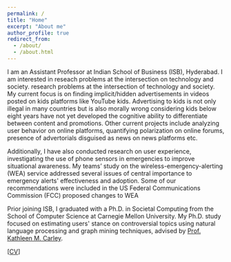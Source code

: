 ```yaml
---
permalink: /
title: "Home"
excerpt: "About me"
author_profile: true
redirect_from: 
  - /about/
  - /about.html
---
```


I am an Assistant Professor at Indian School of Business (ISB), Hyderabad. I am interested in reseach problems at the intersection on technology and society. research problems at the intersection of technology and society. My current focus is on finding implicit/hidden advertisements in videos posted on kids platforms like YouTube kids. Advertising to kids is not only illegal in many countries but is also morally wrong considering kids below eight years have not yet developed the cognitive ability to differentiate between content and promotions. Other current projects include analyzing user behavior on online platforms, quantifying polarization on online forums, presence of advertorials disguised as news on news platforms etc. 

Additionally, I have also conducted research on user experience, investigating the use of phone  sensors in emergencies to improve situational awareness. My teams’ study on the wireless-emergency-alerting (WEA) service addressed several issues of central importance to emergency alerts' effectiveness and adoption. Some of our recommendations were included in the US Federal Communications Commission (FCC) proposed changes to WEA


Prior joining ISB, I graduated with a Ph.D. in Societal Computing from the School of Computer Science at Carnegie Mellon University. My Ph.D. study focused on estimating users' stance on controversial topics using natural language processing and graph mining techniques, advised by [Prof. Kathleen M. Carley](http://www.casos.cs.cmu.edu/bios/carley/carley.html).  


[[CV](https://sumeetkr.github.io/files/cv.pdf)]
